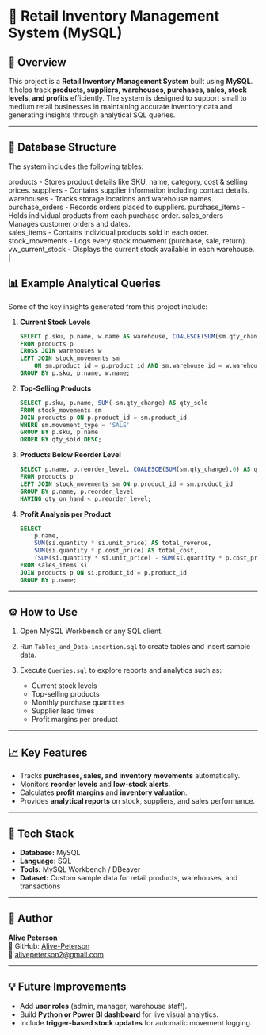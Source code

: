# 🏪 Retail Inventory Management System (MySQL)

## 📘 Overview

This project is a **Retail Inventory Management System** built using **MySQL**.
It helps track **products, suppliers, warehouses, purchases, sales, stock levels, and profits** efficiently.
The system is designed to support small to medium retail businesses in maintaining accurate inventory data and generating insights through analytical SQL queries.

---

## 🧱 Database Structure

The system includes the following tables:

products - Stores product details like SKU, name, category, cost & selling prices. 
suppliers - Contains supplier information including contact details.                
warehouses - Tracks storage locations and warehouse names.                           
purchase_orders - Records orders placed to suppliers.
purchase_items - Holds individual products from each purchase order.
sales_orders - Manages customer orders and dates.                                      
sales_items - Contains individual products sold in each order.
stock_movements - Logs every stock movement (purchase, sale, return).      
vw_current_stock - Displays the current stock available in each warehouse.                 |


## 📊 Example Analytical Queries

Some of the key insights generated from this project include:

1. **Current Stock Levels**

   ```sql
   SELECT p.sku, p.name, w.name AS warehouse, COALESCE(SUM(sm.qty_change), 0) AS qty_on_hand
   FROM products p
   CROSS JOIN warehouses w
   LEFT JOIN stock_movements sm
       ON sm.product_id = p.product_id AND sm.warehouse_id = w.warehouse_id
   GROUP BY p.sku, p.name, w.name;
   ```

2. **Top-Selling Products**

   ```sql
   SELECT p.sku, p.name, SUM(-sm.qty_change) AS qty_sold
   FROM stock_movements sm
   JOIN products p ON p.product_id = sm.product_id
   WHERE sm.movement_type = 'SALE'
   GROUP BY p.sku, p.name
   ORDER BY qty_sold DESC;
   ```

3. **Products Below Reorder Level**

   ```sql
   SELECT p.name, p.reorder_level, COALESCE(SUM(sm.qty_change),0) AS qty_on_hand
   FROM products p
   LEFT JOIN stock_movements sm ON p.product_id = sm.product_id
   GROUP BY p.name, p.reorder_level
   HAVING qty_on_hand < p.reorder_level;
   ```

4. **Profit Analysis per Product**

   ```sql
   SELECT 
       p.name,
       SUM(si.quantity * si.unit_price) AS total_revenue,
       SUM(si.quantity * p.cost_price) AS total_cost,
       (SUM(si.quantity * si.unit_price) - SUM(si.quantity * p.cost_price)) AS total_profit
   FROM sales_items si
   JOIN products p ON si.product_id = p.product_id
   GROUP BY p.name;
   ```

---

## ⚙️ How to Use

1. Open MySQL Workbench or any SQL client.
2. Run `Tables_and_Data-insertion.sql` to create tables and insert sample data.
3. Execute `Queries.sql` to explore reports and analytics such as:

   * Current stock levels
   * Top-selling products
   * Monthly purchase quantities
   * Supplier lead times
   * Profit margins per product

---

## 📈 Key Features

* Tracks **purchases, sales, and inventory movements** automatically.
* Monitors **reorder levels** and **low-stock alerts**.
* Calculates **profit margins** and **inventory valuation**.
* Provides **analytical reports** on stock, suppliers, and sales performance.

---

## 🧩 Tech Stack

* **Database:** MySQL
* **Language:** SQL
* **Tools:** MySQL Workbench / DBeaver
* **Dataset:** Custom sample data for retail products, warehouses, and transactions

---

## 📄 Author

**Alive Peterson** <br>
🔗 GitHub: [Alive-Peterson](https://github.com/Alive-Peterson)  <br>
📧 alivepeterson2@gmail.com  

---

## 💡 Future Improvements

* Add **user roles** (admin, manager, warehouse staff).
* Build **Python or Power BI dashboard** for live visual analytics.
* Include **trigger-based stock updates** for automatic movement logging.
